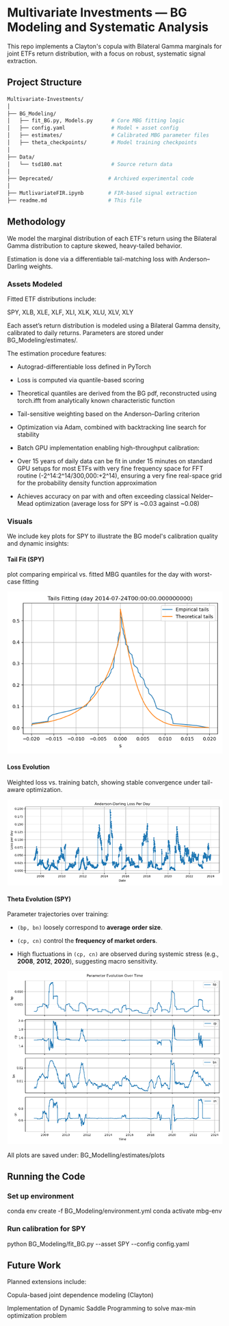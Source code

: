 # Multivariate Investments — BG Modeling and Systematic Analysis

This repo implements a Clayton's copula with Bilateral Gamma marginals for joint ETFs return distribution, with a focus on robust, systematic signal extraction.

## Project Structure

```bash
Multivariate-Investments/
│
├── BG_Modeling/
│   ├── fit_BG.py, Models.py      # Core MBG fitting logic
│   ├── config.yaml               # Model + asset config
│   ├── estimates/                # Calibrated MBG parameter files
│   ├── theta_checkpoints/        # Model training checkpoints
│
├── Data/
│   └── tsd180.mat                # Source return data
│
├── Deprecated/                  # Archived experimental code
│
├── MutlivariateFIR.ipynb        # FIR-based signal extraction
├── readme.md                    # This file
```

## Methodology

We model the marginal distribution of each ETF's return using the Bilateral Gamma distribution to capture skewed, heavy-tailed behavior.

Estimation is done via a differentiable tail-matching loss with Anderson–Darling weights.

### Assets Modeled

Fitted ETF distributions include:

SPY, XLB, XLE, XLF, XLI, XLK, XLU, XLV, XLY

Each asset’s return distribution is modeled using a Bilateral Gamma density, calibrated to daily returns. Parameters are stored under BG_Modeling/estimates/.

The estimation procedure features:

+ Autograd-differentiable loss defined in PyTorch

+ Loss is computed via quantile-based scoring

+ Theoretical quantiles are derived from the BG pdf, reconstructed using torch.ifft from analytically known characteristic function

+ Tail-sensitive weighting based on the Anderson–Darling criterion

+ Optimization via Adam, combined with backtracking line search for stability

+ Batch GPU implementation enabling high-throughput calibration:

+ Over 15 years of daily data can be fit in under 15 minutes on standard GPU setups for most ETFs with very fine frequency space for FFT routine (-2^14:2^14/300,000:+2^14), ensuring a very fine real-space grid for the probability density function approximation

+ Achieves accuracy on par with and often exceeding classical Nelder–Mead optimization (average loss for SPY is ~0.03 against ~0.08)

### Visuals

We include key plots for SPY to illustrate the BG model's calibration quality and dynamic insights:

#### Tail Fit (SPY)

plot comparing empirical vs. fitted MBG quantiles for the day with worst-case fitting

![Tail Fit](BG_Modeling/estimates/plots/spy_empirical_vs_theoretical_day_worst.png)

#### Loss Evolution

Weighted loss vs. training batch, showing stable convergence under tail-aware optimization.

![Loss Evolution](BG_Modeling/estimates/plots/spy_loss_evolution.png)

#### Theta Evolution (SPY)

Parameter trajectories over training:

+ `(bp, bn)` loosely correspond to **average order size**.

+ `(cp, cn)` control the **frequency of market orders**.

+ High fluctuations in `(cp, cn)` are observed during systemic stress (e.g., **2008**, **2012**, **2020**), suggesting macro sensitivity.

![Theta Evolution](BG_Modeling/estimates/plots/spy_params_evolution.png)

All plots are saved under: BG_Modelling/estimates/plots

## Running the Code

### Set up environment

conda env create -f BG_Modeling/environment.yml
conda activate mbg-env

### Run calibration for SPY

python BG_Modeling/fit_BG.py --asset SPY --config config.yaml

## Future Work

Planned extensions include:

Copula-based joint dependence modeling (Clayton)

Implementation of Dynamic Saddle Programming to solve max-min optimization problem
